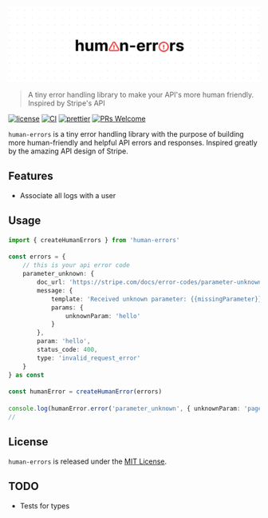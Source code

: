 <p align="center">
	<img src="https://github.com/skoshx/human-errors/raw/main/docs/human-errors-logo.png" />
</p>

> A tiny error handling library to make your API's more human friendly. Inspired by Stripe's API

[![license](https://img.shields.io/badge/license-MIT-%23000)](https://github.com/skoshx/human-errors/blob/main/LICENSE.md)
[![CI](https://github.com/skoshx/human-errors/actions/workflows/ci.yml/badge.svg)](https://github.com/skoshx/human-errors/actions/workflows/ci.yml)
[![prettier](https://img.shields.io/badge/code%20style-prettier-%23000)](https://github.com/prettier/prettier)
[![PRs Welcome](https://img.shields.io/badge/PRs-welcome-%23000)](https://github.com/skoshx/human-errors/blob/main/README.md)

`human-errors` is a tiny error handling library with the purpose of building more human-friendly and helpful API errors and responses. Inspired greatly by the amazing API design of Stripe.

## Features

- Associate all logs with a user

## Usage

```typescript
import { createHumanErrors } from 'human-errors'

const errors = {
	// this is your api error code
	parameter_unknown: {
		doc_url: 'https://stripe.com/docs/error-codes/parameter-unknown',
		message: {
			template: 'Received unknown parameter: {{missingParameter}}',
			params: {
				unknownParam: 'hello'
			}
		},
		param: 'hello',
		status_code: 400,
		type: 'invalid_request_error'
	}
} as const

const humanError = createHumanError(errors)

console.log(humanError.error('parameter_unknown', { unknownParam: 'page_id' }))
//																								^ this is inferred automatically
```

## License

`human-errors` is released under the [MIT License](https://opensource.org/licenses/MIT).

## TODO

- Tests for types
